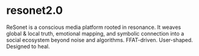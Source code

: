 # resonet2.0
ReSonet is a conscious media platform rooted in resonance. It weaves global &amp; local truth, emotional mapping, and symbolic connection into a social ecosystem beyond noise and algorithms. FFAT-driven. User-shaped. Designed to heal.
